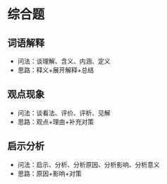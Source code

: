 # 综合题
## 词语解释
- 问法：谈理解、含义、内涵、定义
- 思路：释义+展开解释+总结
## 观点现象
- 问法：谈看法、评价、评析、见解
- 思路：观点+理由+补充对策
## 启示分析
- 问法：启示、分析、分析原因、分析影响、分析意义
- 思路：原因+影响+对策